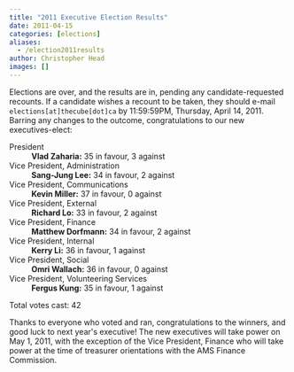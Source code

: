 ```yaml
---
title: "2011 Executive Election Results"
date: 2011-04-15
categories: [elections]
aliases:
  - /election2011results
author: Christopher Head
images: []
---
```


<div class="field field-name-body field-type-text-with-summary field-label-hidden"><div class="field-items"><div class="field-item even"><p>Elections are over, and the results are in, pending any candidate-requested recounts. If a candidate wishes a recount to be taken, they should e-mail <code>elections[at]thecube[dot]ca</code> by 11:59:59PM, Thursday, April 14, 2011. Barring any changes to the outcome, congratulations to our new executives-elect:</p>
<dl>
<dt>President</dt>
<dd><b>Vlad Zaharia:</b> 35 in favour, 3 against</dd>
<dt>Vice President, Administration</dt>
<dd><b>Sang-Jung Lee:</b> 34 in favour, 2 against</dd>
<dt>Vice President, Communications</dt>
<dd><b>Kevin Miller:</b> 37 in favour, 0 against
</dd><dt>Vice President, External</dt>
<dd><b>Richard Lo:</b> 33 in favour, 2 against</dd>
<dt>Vice President, Finance</dt>
<dd><b>Matthew Dorfmann:</b> 34 in favour, 2 against</dd>
<dt>Vice President, Internal</dt>
<dd><b>Kerry Li:</b> 36 in favour, 1 against</dd>
<dt>Vice President, Social</dt>
<dd><b>Omri Wallach:</b> 36 in favour, 0 against</dd>
<dt>Vice President, Volunteering Services</dt>
<dd><b>Fergus Kung:</b> 35 in favour, 1 against</dd>
</dl>
<p>Total votes cast: 42</p>
<p>Thanks to everyone who voted and ran, congratulations to the winners, and good luck to next year&apos;s executive! The new executives will take power on May 1, 2011, with the exception of the Vice President, Finance who will take power at the time of treasurer orientations with the AMS Finance Commission.</p>
</div></div></div>    <footer>
          </footer>
